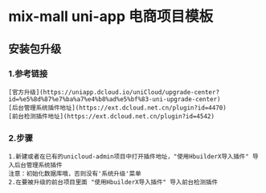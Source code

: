 # mix-mall uni-app 电商项目模板
## 安装包升级
### 1.参考链接
	[官方升级](https://uniapp.dcloud.io/uniCloud/upgrade-center?id=%e5%8d%87%e7%ba%a7%e4%b8%ad%e5%bf%83-uni-upgrade-center)
	[后台管理系统插件地址](https://ext.dcloud.net.cn/plugin?id=4470)
	[前台检测插件地址](https://ext.dcloud.net.cn/plugin?id=4542)
### 2.步骤
	1.新建或者在已有的unicloud-admin项目中打开插件地址，"使用HbuilderX导入插件" 导入后台管理系统插件
	注意：初始化数据库哦，否则没有'系统升级'菜单
	2.在要被升级的前台项目里面 "使用HbuilderX导入插件" 导入前台检测插件